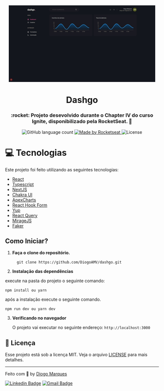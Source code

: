 <p align="center">
   <img src="preview.jpeg" alt="dashgo" width="480px"/>
</p>

<h1 align="center">Dashgo</h1>

<h3 align="center">
  :rocket: Projeto desevolvido durante o Chapter IV do curso Ignite, disponibilizado pela RocketSeat. 🚀
</h3>

<p align="center">
  <img alt="GitHub language count" src="https://img.shields.io/github/languages/count/lucas-eduardo/ignite-react-challenge06?color=%2304D361">

  <a href="https://rocketseat.com.br">
    <img alt="Made by Rocketseat" src="https://img.shields.io/badge/made%20by-Rocketseat-%2304D361">
  </a>

  <img alt="License" src="https://img.shields.io/badge/license-MIT-%2304D361">
</p>

# :computer: Tecnologias

Este projeto foi feito utilizando as seguintes tecnologias:

- [React](https://reactjs.org/)
- [Typescript](https://www.typescriptlang.org/)
- [NextJS](https://nextjs.org/)
- [Chakra UI](https://chakra-ui.com/)
- [ApexCharts](https://apexcharts.com/)
- [React Hook Form](https://react-hook-form.com/)
- [Yup](https://www.npmjs.com/package/yup)
- [React Query](https://react-query.tanstack.com/)
- [MirageJS](https://miragejs.com/)
- [Faker](https://faker.readthedocs.io/en/master/)

## Como Iniciar?

1.  **Faça o clone do repositório.**

    ```
      git clone https://github.com/DiogoAMV/dashgo.git
    ```

2.  **Instalação das dependências**

   execute na pasta do projeto o seguinte comando:

```
npm install ou yarn
 ```

   após a instalação execute o seguinte comando.

```
npm run dev ou yarn dev
```

3.  **Verificando no navegador**

    O projeto vai executar no seguinte endereço: `http://localhost:3000`



## :memo: Licença

Esse projeto está sob a licença MIT. Veja o arquivo [LICENSE](LICENSE.md) para mais detalhes.

---

Feito com :purple_heart: by [Diogo Marques](https://github.com/DiogoAMV)

[![Linkedin Badge](https://img.shields.io/badge/-Diogo%20Marques-blue?style=flat-square&logo=Linkedin&logoColor=white&link=https://www.linkedin.com/in/diogomarques/)](https://www.linkedin.com/in/diogo-marques-719950221/) 
[![Gmail Badge](https://img.shields.io/badge/-contato.diogoamv@gmail.com-c14438?style=flat-square&logo=Gmail&logoColor=white&link=mailto:contato.diogoamv@gmail.com)](mailto:contato.diogoamv@gmail.com)
